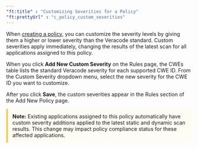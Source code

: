 ```yaml
---
"ft:title" : "Customizing Severities for a Policy"
"ft:prettyUrl" : "c_policy_custom_severities"
---
```

When [creating a policy](https://docs.veracode.com/r/t_create_policy), you can customize the severity levels by giving them a higher or lower severity than the Veracode standard. Custom severities apply immediately, changing the results of the latest scan for all applications assigned to this policy.

When you click **Add New Custom Severity** on the Rules page, the CWEs table lists the standard Veracode severity for each supported CWE ID. From the Custom Severity dropdown menu, select the new severity for the CWE ID you want to customize.

After you click **Save**, the custom severities appear in the Rules section of the Add New Policy page.

<p style="background-color:#FFFCF3; padding: 12px; border-left: 5px solid #F7CD55;"><b>Note:</b> Existing applications assigned to this policy automatically have custom severity additions applied to the latest static and dynamic scan results. This change may impact policy compliance status for these affected applications.</p>
